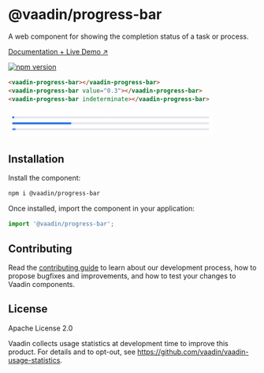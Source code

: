 # @vaadin/progress-bar

A web component for showing the completion status of a task or process.

[Documentation + Live Demo ↗](https://vaadin.com/docs/latest/components/progress-bar)

[![npm version](https://badgen.net/npm/v/@vaadin/progress-bar)](https://www.npmjs.com/package/@vaadin/progress-bar)

```html
<vaadin-progress-bar></vaadin-progress-bar>
<vaadin-progress-bar value="0.3"></vaadin-progress-bar>
<vaadin-progress-bar indeterminate></vaadin-progress-bar>
```

[<img src="https://raw.githubusercontent.com/vaadin/web-components/main/packages/progress-bar/screenshot.gif" width="418" alt="Screenshot of vaadin-progress-bar">](https://vaadin.com/docs/latest/components/progress-bar)

## Installation

Install the component:

```sh
npm i @vaadin/progress-bar
```

Once installed, import the component in your application:

```js
import '@vaadin/progress-bar';
```

## Contributing

Read the [contributing guide](https://vaadin.com/docs/latest/contributing) to learn about our development process, how to propose bugfixes and improvements, and how to test your changes to Vaadin components.

## License

Apache License 2.0

Vaadin collects usage statistics at development time to improve this product.
For details and to opt-out, see https://github.com/vaadin/vaadin-usage-statistics.
